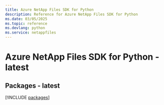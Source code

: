 ```yaml
---
title: Azure NetApp Files SDK for Python
description: Reference for Azure NetApp Files SDK for Python
ms.date: 03/05/2025
ms.topic: reference
ms.devlang: python
ms.service: netappfiles
---
```

# Azure NetApp Files SDK for Python - latest
## Packages - latest
[!INCLUDE [packages](netapp-files-index.md)]
